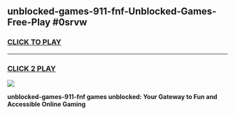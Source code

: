 
## unblocked-games-911-fnf-Unblocked-Games-Free-Play #0srvw
<h3>
<a href="https://us.freeplayer.one?title=unblocked-games-911-fnf&ref=9M">CLICK TO PLAY</a></h3>
<hr>

<h3>
<a href="https://us.freeplayer.one?title=unblocked-games-911-fnf&ref=9M">CLICK 2 PLAY</a>
  
</h3>

<a href="https://us.freeplayer.one?title=unblocked-games-911-fnf&ref=9M"><img src="https://clearcache.store/games.png"></a>


**unblocked-games-911-fnf games unblocked: Your Gateway to Fun and Accessible Online Gaming**
